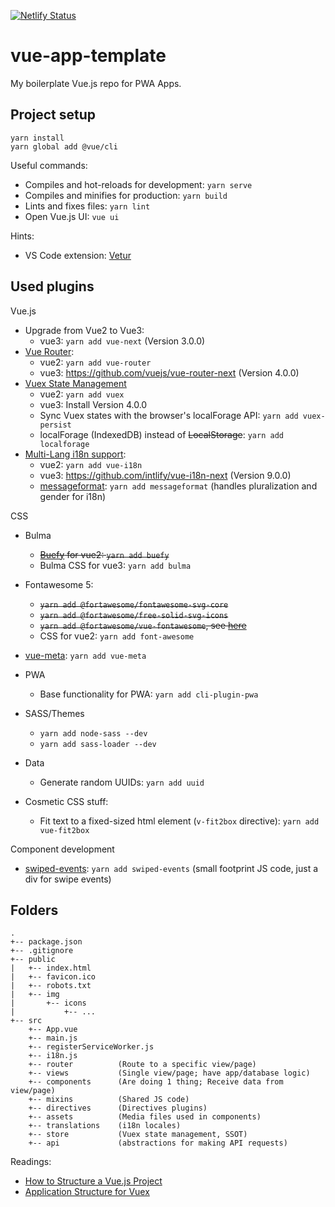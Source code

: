[![Netlify Status](https://api.netlify.com/api/v1/badges/0d1cca68-8b41-4097-8eb2-52f6db306ba8/deploy-status)](https://app.netlify.com/sites/goofy-hypatia-8bd9ad/deploys)


# vue-app-template
My boilerplate Vue.js repo for PWA Apps.

## Project setup
```
yarn install
yarn global add @vue/cli
```

Useful commands:

- Compiles and hot-reloads for development: `yarn serve`
- Compiles and minifies for production: `yarn build`
- Lints and fixes files: `yarn lint`
- Open Vue.js UI: `vue ui`

Hints:

- VS Code extension: [Vetur](https://github.com/vuejs/vetur)

## Used plugins
Vue.js
- Upgrade from Vue2 to Vue3: 
    - vue3: `yarn add vue-next` (Version 3.0.0)
- [Vue Router](https://router.vuejs.org/): 
    - vue2: `yarn add vue-router` 
    - vue3: https://github.com/vuejs/vue-router-next (Version 4.0.0)
- [Vuex State Management](https://vuex.vuejs.org/)
    - vue2: `yarn add vuex`
    - vue3: Install Version 4.0.0
    - Sync Vuex states with the browser's localForage API: `yarn add vuex-persist`
    - localForage (IndexedDB) instead of ~~LocalStorage~~: `yarn add localforage`
- [Multi-Lang i18n support](https://kazupon.github.io/vue-i18n/): 
    - vue2: `yarn add vue-i18n`
    - vue3: https://github.com/intlify/vue-i18n-next (Version 9.0.0)
    - [messageformat](https://messageformat.github.io/messageformat/v3/): `yarn add messageformat` (handles pluralization and gender for i18n)

CSS

- Bulma
    - ~~[Buefy](https://buefy.org/documentation) for vue2: `yarn add buefy`~~
    - Bulma CSS for vue3: `yarn add bulma`
- Fontawesome 5:
    - ~~`yarn add @fortawesome/fontawesome-svg-core`~~
    - ~~`yarn add @fortawesome/free-solid-svg-icons`~~
    - ~~`yarn add @fortawesome/vue-fontawesome`, see [here](https://github.com/FortAwesome/vue-fontawesome#installation)~~
    - CSS for vue2: `yarn add font-awesome`


- [vue-meta](https://github.com/nuxt/vue-meta): `yarn add vue-meta`

- PWA
    - Base functionality for PWA: `yarn add cli-plugin-pwa`
- SASS/Themes
    - `yarn add node-sass --dev`
    - `yarn add sass-loader --dev`
- Data
    - Generate random UUIDs: `yarn add uuid`
- Cosmetic CSS stuff:
    - Fit text to a fixed-sized html element (`v-fit2box` directive): `yarn add vue-fit2box`

Component development

- [swiped-events](https://github.com/john-doherty/swiped-events): `yarn add swiped-events` (small footprint JS code, just a div for swipe events)


## Folders

```
.
+-- package.json
+-- .gitignore
+-- public
|   +-- index.html
|   +-- favicon.ico
|   +-- robots.txt
|   +-- img
|       +-- icons 
|           +-- ...
+-- src
    +-- App.vue
    +-- main.js
    +-- registerServiceWorker.js
    +-- i18n.js
    +-- router          (Route to a specific view/page)
    +-- views           (Single view/page; have app/database logic)
    +-- components      (Are doing 1 thing; Receive data from view/page)
    +-- mixins          (Shared JS code)
    +-- directives      (Directives plugins)
    +-- assets          (Media files used in components)
    +-- translations    (i18n locales)
    +-- store           (Vuex state management, SSOT)
    +-- api             (abstractions for making API requests)
```

Readings: 

- [How to Structure a Vue.js Project](https://itnext.io/how-to-structure-a-vue-js-project-29e4ddc1aeeb)
- [Application Structure for Vuex](https://vuex.vuejs.org/guide/structure.html)

